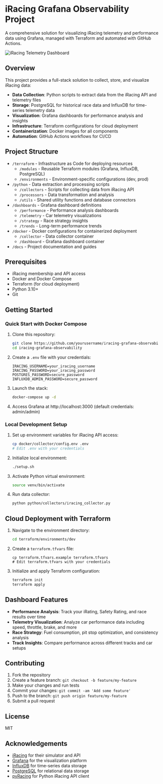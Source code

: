 # iRacing Grafana Observability Project

A comprehensive solution for visualizing iRacing telemetry and performance data using Grafana, managed with Terraform and automated with GitHub Actions.

![iRacing Telemetry Dashboard](docs/images/dashboard-preview.png)

## Overview

This project provides a full-stack solution to collect, store, and visualize iRacing data:

- **Data Collection**: Python scripts to extract data from the iRacing API and telemetry files
- **Storage**: PostgreSQL for historical race data and InfluxDB for time-series telemetry data
- **Visualization**: Grafana dashboards for performance analysis and insights
- **Infrastructure**: Terraform configurations for cloud deployment
- **Containerization**: Docker images for all components
- **Automation**: GitHub Actions workflows for CI/CD

## Project Structure

- `/terraform` - Infrastructure as Code for deploying resources
  - `/modules` - Reusable Terraform modules (Grafana, InfluxDB, PostgreSQL)
  - `/environments` - Environment-specific configurations (dev, prod)
- `/python` - Data extraction and processing scripts
  - `/collectors` - Scripts for collecting data from iRacing API
  - `/processors` - Data transformation and analysis
  - `/utils` - Shared utility functions and database connectors
- `/dashboards` - Grafana dashboard definitions
  - `/performance` - Performance analysis dashboards
  - `/telemetry` - Car telemetry visualizations
  - `/strategy` - Race strategy insights
  - `/trends` - Long-term performance trends
- `/docker` - Docker configurations for containerized deployment
  - `/collector` - Data collector container
  - `/dashboard` - Grafana dashboard container
- `/docs` - Project documentation and guides

## Prerequisites

- iRacing membership and API access
- Docker and Docker Compose
- Terraform (for cloud deployment)
- Python 3.10+
- Git

## Getting Started

### Quick Start with Docker Compose

1. Clone this repository:
   ```bash
   git clone https://github.com/yourusername/iracing-grafana-observability.git
   cd iracing-grafana-observability
   ```

2. Create a `.env` file with your credentials:
   ```
   IRACING_USERNAME=your_iracing_username
   IRACING_PASSWORD=your_iracing_password
   POSTGRES_PASSWORD=secure_password
   INFLUXDB_ADMIN_PASSWORD=secure_password
   ```

3. Launch the stack:
   ```bash
   docker-compose up -d
   ```

4. Access Grafana at http://localhost:3000 (default credentials: admin/admin)

### Local Development Setup

1. Set up environment variables for iRacing API access:
   ```bash
   cp docker/collector/config.env .env
   # Edit .env with your credentials
   ```

2. Initialize local environment:
   ```bash
   ./setup.sh
   ```

3. Activate Python virtual environment:
   ```bash
   source venv/bin/activate
   ```

4. Run data collector:
   ```bash
   python python/collectors/iracing_collector.py
   ```

## Cloud Deployment with Terraform

1. Navigate to the environment directory:
   ```bash
   cd terraform/environments/dev
   ```

2. Create a `terraform.tfvars` file:
   ```
   cp terraform.tfvars.example terraform.tfvars
   # Edit terraform.tfvars with your credentials
   ```

3. Initialize and apply Terraform configuration:
   ```bash
   terraform init
   terraform apply
   ```

## Dashboard Features

- **Performance Analysis**: Track your iRating, Safety Rating, and race results over time
- **Telemetry Visualization**: Analyze car performance data including speed, throttle, brake, and more
- **Race Strategy**: Fuel consumption, pit stop optimization, and consistency analysis
- **Track Insights**: Compare performance across different tracks and car setups

## Contributing

1. Fork the repository
2. Create a feature branch: `git checkout -b feature/my-feature`
3. Make your changes and run tests
4. Commit your changes: `git commit -am 'Add some feature'`
5. Push to the branch: `git push origin feature/my-feature`
6. Submit a pull request

## License

MIT

## Acknowledgements

- [iRacing](https://www.iracing.com/) for their simulator and API
- [Grafana](https://grafana.com/) for the visualization platform
- [InfluxDB](https://www.influxdata.com/) for time-series data storage
- [PostgreSQL](https://www.postgresql.org/) for relational data storage
- [pyRacing](https://github.com/Esterni/pyracing) for Python iRacing API client